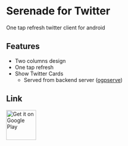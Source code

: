 # Serenade for Twitter
One tap refresh twitter client for android

## Features

- Two columns design
- One tap refresh
- Show Twitter Cards
  - Served from backend server ([ogpserve](https://github.com/tynmarket/ogpserve))

## Link

[<img src="https://play.google.com/intl/en_us/badges/images/generic/en_badge_web_generic.png" alt="Get it on Google Play" height="80">](https://play.google.com/store/apps/details?id=com.tynmarket.serenade)
